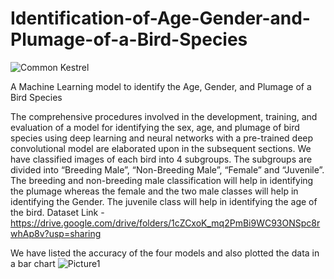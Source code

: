 # Identification-of-Age-Gender-and-Plumage-of-a-Bird-Species
![Common Kestrel](https://github.com/Sourik07/Identification-of-Age-Gender-and-Plumage-of-a-Bird-Species/assets/113095592/16536e1a-b892-4381-bf30-5284bc4eca88)

A Machine Learning model to identify the Age, Gender, and Plumage of a Bird Species

The comprehensive procedures involved in the development, training, and evaluation of a model for identifying the sex, age, and plumage of bird species using deep learning and neural networks with a pre-trained deep convolutional model are elaborated upon in the subsequent sections.
We have classified images of each bird into 4 subgroups. The subgroups are divided into “Breeding Male”, “Non-Breeding Male”, “Female” and “Juvenile”. The breeding and non-breeding male classification will help in identifying the plumage whereas the female and the two male classes will help in identifying the Gender. The juvenile class will help in identifying the age of the bird.
Dataset Link - https://drive.google.com/drive/folders/1cZCxoK_mq2PmBi9WC93ONSpc8rwhAp8v?usp=sharing

We have listed the accuracy of the four models and also plotted the data in a bar chart
![Picture1](https://github.com/Sourik07/Identification-of-Age-Gender-and-Plumage-of-a-Bird-Species/assets/113095592/3af1edf6-0c01-4613-9580-f85c76902482)
